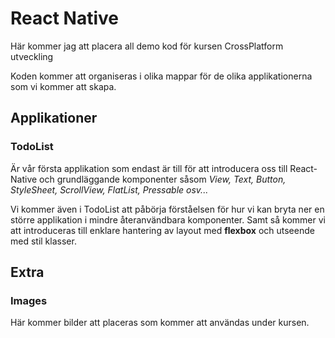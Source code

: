 # React Native

Här kommer jag att placera all demo kod för kursen CrossPlatform utveckling

Koden kommer att organiseras i olika mappar för de olika applikationerna som vi kommer att skapa.

## Applikationer
### TodoList
Är vår första applikation som endast är till för att introducera oss till React-Native och grundläggande komponenter såsom *View, Text, Button, StyleSheet, ScrollView, FlatList, Pressable osv...*

Vi kommer även i TodoList att påbörja förståelsen för hur vi kan bryta ner en större applikation i mindre återanvändbara komponenter. Samt så kommer vi att introduceras till enklare hantering av layout med **flexbox** och utseende med stil klasser.

## Extra
### Images
Här kommer bilder att placeras som kommer att användas under kursen.
